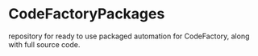 # CodeFactoryPackages
repository for ready to use packaged automation for CodeFactory, along with full source code.
